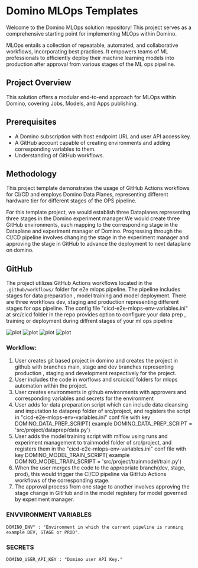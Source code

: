 # Domino MLOps Templates

Welcome to the Domino MLOps solution repository! This project serves as a comprehensive starting point for implementing MLOps within Domino.

MLOps entails a collection of repeatable, automated, and collaborative workflows, incorporating best practices. It empowers teams of ML professionals to efficiently deploy their machine learning models into production after approval from various stages of the ML ops pipeline.

## Project Overview

This solution offers a modular end-to-end approach for MLOps within Domino, covering Jobs, Models, and Apps publishing.

## Prerequisites

- A Domino subscription with host endpoint URL and user API access key.
- A GitHub account capable of creating environments and adding corresponding variables to them.
- Understanding of GitHub workflows.

## Methodology

This project template demonstrates the usage of GitHub Actions workflows for CI/CD and employs Domino Data Planes, representing different hardware tier for different stages of the OPS pipeline.

For this template project, we would establish three Dataplanes representing three stages in the Domino experiment manager.We would create three GitHub environments, each mapping to the corresponding stage in the Dataplane and experiment manager of Domino. Progressing through the CI/CD pipeline involves changing the stage in the experiment manager and approving the stage in GitHub to advance the deployment to next dataplane on domino.

## GitHub

The project utilizes GitHub Actions workflows located in the `.github/workflows/` folder for e2e mlops pipeline. The pipeline includes stages for data preparation , model training and model deployment. There are three workflows dev, staging and production representing different stages for ops pipeline. The config file "cicd-e2e-mlops-env-variables.ini" at src/cicd folder in the repo provides option to configure your data prep , training or deployment during diffrent stages of your ml ops pipeline  


![plot](./images/environments.png)
![plot](./images/environment_variables.png)
![plot](./images/config_file.png)
![plot](./images/approvers.png)



### Workflow:

1. User creates git based project in domino and creates the project in github with branches main, stage and dev branches representing production , staging and development respectively for the project.
2. User includes the code in worflows and src/cicd/ folders for mlops automation within the project.
3. User creates environments in github environments with approvers and corresponding variables and secrets for the environment
4. User adds for data preparation script which can include data cleansing and imputation to dataprep folder of  src/project, and registers the script in "cicd-e2e-mlops-env-variables.ini" conf file with key DOMINO_DATA_PREP_SCRIPT( example DOMINO_DATA_PREP_SCRIPT = 'src/project/dataprep/data.py')
5. User adds the model training script with mlflow using runs and experiment management to trainmodel folder of src/project, and registers them in the "cicd-e2e-mlops-env-variables.ini" conf file with key DOMINO_MODEL_TRAIN_SCRIPT( example DOMINO_MODEL_TRAIN_SCRIPT = 'src/project/trainmodel/train.py')
6. When the user merges the code to the appropriate branch(dev, stage, prod), this would trigger the CI/CD pipeline via GitHub Actions workflows of the corresponding stage.
7. The approval process from one stage to another involves approving the stage change in GitHub and in the model registery for model governed by experiment manager. 

### ENVVIRONMENT VARIABLES
    DOMINO_ENV" : "Environment in which the current pipeline is running example DEV, STAGE or PROD".

### SECRETS
    DOMINO_USER_API_KEY : "Domino user API Key."
